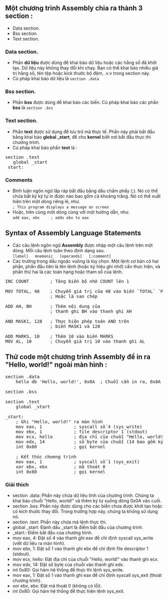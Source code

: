 ## Một chương trình Assembly chia ra thành 3 section : 
* Data section.
* Bss section.
* Text section.
### Data section.
* Phần **dữ liệu** được dùng để khai báo dữ liệu hoặc các hằng số đã khởi tạo. Dữ liệu này không thay đổi khi chạy. Bạn có thể khai báo nhiều giá trị hằng số, tên tệp hoặc kíck thước bộ đệm, .v.v trong section này.
* Cú pháp khai báo dữ liệu là `section .data`
### Bss section.
* Phần **bss** được dùng để khai báo các biến. Cú pháp khai báo các phần **bss** là `section .bss`
### Text section.
* Phần **text** được sử dụng để lưu trữ mã thực tế. Phần này phải bắt đầu bằng khai báo **global _start**, để cho **kernel** biết nơi bắt đầu thực thi chương trình.
* Cú pháp khai báo phần **text** là : 
<pre>section .text
   global _start
_start:</pre>
### Comments
* Bình luận ngôn ngữ lắp ráp bắt đầu bằng dấu chấm phẩy (;). Nó có thể chứa bất kỳ ký tự in được nào bao gồm cả khoảng trắng. Nó có thể xuất hiện trên một dòng riêng lẻ, như.<br>
`; This program displays a message on screen`
* Hoặc, trên cùng một dòng cùng với một hướng dẫn, như.<br>
`add eax, ebx     ; adds ebx to eax`
## Syntax of Assembly Language Statements
* Các câu lệnh ngôn ngữ **Assembly** được nhập một câu lệnh trên một dòng. Mỗi câu lệnh tuân theo định dạng sau.<br>
`[label]   mnemonic   [operands]   [;comment]`
* Các trường trong dấu ngoặc vuông là tùy chọn. Một lệnh cơ bản có hai phần, phần đầu tiên là tên lệnh (hoặc ký hiệu ghi nhớ) cần thực hiện, và phần thứ hai là các toán hạng hoặc tham số của lệnh.<br>
<pre>
INC COUNT        ; Tăng biến bộ nhớ COUNT lên 1

MOV TOTAL, 48    ; Chuyển giá trị của 48 vào biến `TOTAL` `MOV`
                 ; Hoặc là sao chép
					  
ADD AH, BH       ; Thêm nội dung của
                 ; thanh ghi BH vào thanh ghi AH
					  
AND MASK1, 128   ; Thực hiện phép toán AND trên
                 ; biến MASK1 và 128
					  
ADD MARKS, 10    ; Thêm 10 vào biến MARKS
MOV AL, 10       ; Chuyển giá trị 10 vào thanh ghi AL</pre>

## Thử code một chương trình Assembly để in ra "Hello, world!" ngoài màn hình : 
<pre>section .data
    hello db 'Hello, world!', 0x0A  ; Chuỗi cần in ra, 0x0A là ký tự xuống dòng

section .bss

section .text
    global _start

_start:
    ; Ghi "Hello, world!" ra màn hình
    mov eax, 1            ; syscall số 4 (sys_write)
    mov ebx, 1            ; file descriptor 1 (stdout)
    mov ecx, hello        ; địa chỉ của chuỗi "Hello, world!"
    mov edx, 14           ; số byte của chuỗi (14 bao gồm ký tự xuống dòng)
    int 0x80              ; gọi kernel

    ; Kết thúc chương trình
    mov eax, 1            ; syscall số 1 (sys_exit)
    xor ebx, ebx          ; mã thoát 0
    int 0x80              ; gọi kernel</pre>
### Giải thích 
* section .data:
Phần này chứa dữ liệu tĩnh của chương trình. Chúng ta khai báo chuỗi "Hello, world!" và thêm ký tự xuống dòng 0x0A vào cuối.
* section .bss:
Phần này được dùng cho các biến chưa được khởi tạo hoặc có kích thước thay đổi. Trong trường hợp này, chúng ta không sử dụng nó.
* section .text:
Phần này chứa mã lệnh thực thi.
* global _start:
Đánh dấu _start là điểm bắt đầu của chương trình.
* _start::
Điểm bắt đầu của chương trình.
* mov eax, 4:
Đặt số 4 vào thanh ghi eax để chỉ định syscall sys_write (viết dữ liệu ra màn hình).
* mov ebx, 1:
Đặt số 1 vào thanh ghi ebx để chỉ định file descriptor 1 (stdout).
* mov ecx, hello:
Đặt địa chỉ của chuỗi "Hello, world!" vào thanh ghi ecx.
* mov edx, 14:
Đặt số byte của chuỗi vào thanh ghi edx.
* int 0x80:
Gọi hàm hệ thống để thực thi lệnh sys_write.
* mov eax, 1:
Đặt số 1 vào thanh ghi eax để chỉ định syscall sys_exit (thoát chương trình).
* xor ebx, ebx:
Đặt mã thoát 0 (không có lỗi).
* int 0x80:
Gọi hàm hệ thống để thực hiện lệnh sys_exit.


